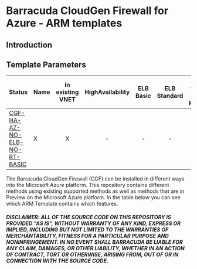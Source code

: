 # Barracuda CloudGen Firewall for Azure - ARM templates

## Introduction

## Template Parameters
| Status | Name | In existing VNET | HighAvailability | ELB Basic | ELB Standard | ILB with HA Ports | Availability Zones | 1 NIC | 2 NIC 
|---|---|:---:|:---:|:---:|:---:|:---:|:---:|:---:|:---:
[CGF-HA-AZ-NO-ELB-NO-RT-BASIC](https://github.com/ntrifiletti/cgf-azure-templates/blob/main/CGF-HA-AZ-NO-ELB-NO-RT-BASIC) | X | X | - | - | - | - | X | X 

The Barracuda CloudGen Firewall (CGF) can be installed in different ways into the Microsoft Azure platform. This repository contains different methods using existing supported methods as well as methods that are in Preview on the Microsoft Azure platform. In the table below you can see which ARM Template contains which features.



##### DISCLAIMER: ALL OF THE SOURCE CODE ON THIS REPOSITORY IS PROVIDED "AS IS", WITHOUT WARRANTY OF ANY KIND, EXPRESS OR IMPLIED, INCLUDING BUT NOT LIMITED TO THE WARRANTIES OF MERCHANTABILITY, FITNESS FOR A PARTICULAR PURPOSE AND NONINFRINGEMENT. IN NO EVENT SHALL BARRACUDA BE LIABLE FOR ANY CLAIM, DAMAGES, OR OTHER LIABILITY, WHETHER IN AN ACTION OF CONTRACT, TORT OR OTHERWISE, ARISING FROM, OUT OF OR IN CONNECTION WITH THE SOURCE CODE. #####

